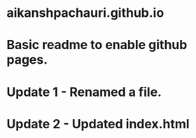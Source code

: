 # aikanshpachauri.github.io
# Basic readme to enable github pages.
# Update 1 - Renamed a file.
# Update 2 - Updated index.html
